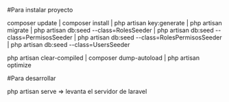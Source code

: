 #Para instalar proyecto

composer update
| composer install
| php artisan key:generate
| php artisan migrate
| php artisan db:seed --class=RolesSeeder
| php artisan db:seed --class=PermisosSeeder
| php artisan db:seed --class=RolesPermisosSeeder
| php artisan db:seed --class=UsersSeeder

php artisan clear-compiled 
| composer dump-autoload
| php artisan optimize

#Para desarrollar

php artisan serve => levanta el servidor de laravel
